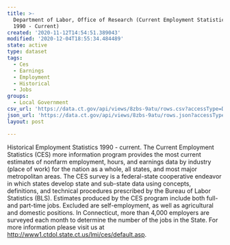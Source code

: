 ```yaml
---
title: >-
  Department of Labor, Office of Research (Current Employment Statistics NSA
  1990 - Current)
created: '2020-11-12T14:54:51.389043'
modified: '2020-12-04T18:55:34.484489'
state: active
type: dataset
tags:
  - Ces
  - Earnings
  - Employment
  - Historical
  - Jobs
groups:
  - Local Government
csv_url: 'https://data.ct.gov/api/views/8zbs-9atu/rows.csv?accessType=DOWNLOAD'
json_url: 'https://data.ct.gov/api/views/8zbs-9atu/rows.json?accessType=DOWNLOAD'
layout: post

---
```

Historical Employment Statistics 1990 - current.
The Current Employment Statistics (CES) more information program provides the most current estimates of nonfarm employment, hours, and earnings data by industry (place of work) for the nation as a whole, all states, and most major metropolitan areas. The CES survey is a federal-state cooperative endeavor in which states develop state and sub-state data using concepts, definitions, and technical procedures prescribed by the Bureau of Labor Statistics (BLS). Estimates produced by the CES program include both full- and part-time jobs. Excluded are self-employment, as well as agricultural and domestic positions. In Connecticut, more than 4,000 employers are surveyed each month to determine the number of the jobs in the State. For more information please visit us at http://www1.ctdol.state.ct.us/lmi/ces/default.asp.
